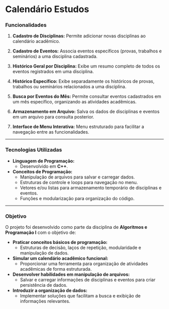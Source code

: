 # Calendário Estudos  

### Funcionalidades  
1. **Cadastro de Disciplinas:** Permite adicionar novas disciplinas ao calendário acadêmico.  

2. **Cadastro de Eventos:** Associa eventos específicos (provas, trabalhos e seminários) a uma disciplina cadastrada.  

3. **Histórico Geral por Disciplina:** Exibe um resumo completo de todos os eventos registrados em uma disciplina.  

4. **Histórico Específico:** Exibe separadamente os históricos de provas, trabalhos ou seminários relacionados a uma disciplina.  

5. **Busca por Eventos do Mês:** Permite consultar eventos cadastrados em um mês específico, organizando as atividades acadêmicas.  

6. **Armazenamento em Arquivo:** Salva os dados de disciplinas e eventos em um arquivo para consulta posterior.  

7. **Interface de Menu Interativa:** Menu estruturado para facilitar a navegação entre as funcionalidades.  

---

### Tecnologias Utilizadas  
- **Linguagem de Programação:**  
  - Desenvolvido em **C++**.  
- **Conceitos de Programação:**  
  - Manipulação de arquivos para salvar e carregar dados.  
  - Estruturas de controle e loops para navegação no menu.  
  - Vetores e/ou listas para armazenamento temporário de disciplinas e eventos.  
  - Funções e modularização para organização do código.  

---

### Objetivo  
O projeto foi desenvolvido como parte da disciplina de **Algoritmos e Programação I** com o objetivo de:  
- **Praticar conceitos básicos de programação:**  
  - Estruturas de decisão, laços de repetição, modularidade e manipulação de dados.  
- **Simular um calendário acadêmico funcional:**  
  - Proporcionar uma ferramenta para organização de atividades acadêmicas de forma estruturada.  
- **Desenvolver habilidades em manipulação de arquivos:**  
  - Salvar e carregar informações de disciplinas e eventos para criar persistência de dados.  
- **Introduzir a organização de dados:**  
  - Implementar soluções que facilitam a busca e exibição de informações relevantes.  
